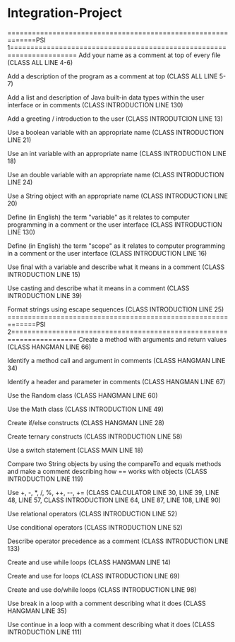 # Integration-Project
=============================================================PSI 1======================================================================
Add your name as a comment at top of every file      (CLASS ALL LINE 4-6)

Add a description of the program as a comment at top (CLASS ALL LINE 5-7)

Add a list and description of Java built-in data types within the user interface or in comments (CLASS INTRODUCTION LINE 130)

Add a greeting / introduction to the user            (CLASS INTRODUTCION LINE 13)

Use a boolean variable with an appropriate name      (CLASS INTRODUCTION LINE 21)

Use an int variable with an appropriate name         (CLASS INTRODUCTION LINE 18)

Use an double variable with an appropriate name      (CLASS INTRODUCTION LINE 24)

Use a String object with an appropriate name         (CLASS INTRODUCTION LINE 20)

Define (in English) the term "variable" as it relates to computer programming in a comment or the user interface 
(CLASS INTRODUCTION LINE 130)

Define (in English) the term "scope" as it relates to computer programming in a comment or the user interface 
(CLASS INTRODUCTION LINE 16)

Use final with a variable and describe what it means in a comment (CLASS INTRODUCTION LINE 15)

Use casting and describe what it means in a comment               (CLASS INTRODUCTION LINE 39)

Format strings using escape sequences                             (CLASS INTRODUCTION LINE 25)
=============================================================PSI 2======================================================================
Create a method with arguments and return values    (CLASS HANGMAN LINE 66)

Identify a method call and argument in comments     (CLASS HANGMAN LINE 34)

Identify a header and parameter in comments         (CLASS HANGMAN LINE 67)

Use the Random class                                (CLASS HANGMAN LINE 60)

Use the Math class                                  (CLASS INTRODUCTION LINE 49)

Create if/else constructs                           (CLASS HANGMAN LINE 28)

Create ternary constructs                           (CLASS INTRODUCTION LINE 58)

Use a switch statement                              (CLASS MAIN LINE 18)

Compare two String objects by using the compareTo and equals methods and make a comment describing how == works with objects 
(CLASS INTRODUCTION LINE 119)

Use +, -, *, /, %, ++, --, +=                       (CLASS CALCULATOR LINE 30, LINE 39, LINE 48, LINE 57, CLASS INTRODUCTION LINE 64,  LINE 87, LINE 108, LINE 90)

Use relational operators                            (CLASS INTRODUCTION LINE 52)

Use conditional operators                           (CLASS INTRODUCTION LINE 52)

Describe operator precedence as a comment           (CLASS INTRODUCTION LINE 133)

Create and use while loops                          (CLASS HANGMAN LINE 14)

Create and use for loops                            (CLASS INTRODUCTION LINE 69)

Create and use do/while loops                       (CLASS INTRODUCTION LINE 98)

Use break in a loop with a comment describing what it does  (CLASS HANGMAN LINE 35)

Use continue in a loop with a comment describing what it does (CLASS INTRODUCTION LINE 111)

